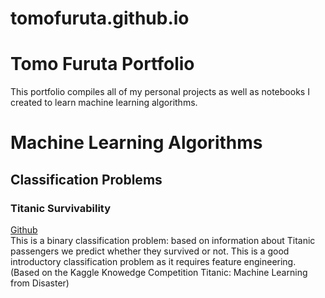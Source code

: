 # tomofuruta.github.io

# Tomo Furuta Portfolio
This portfolio compiles all of my personal projects as well as notebooks I created to learn machine learning algorithms.

# Machine Learning Algorithms
## Classification Problems
### Titanic Survivability
[Github](https://github.com/tomofuruta/tomofuruta.github.io/blob/92ccad383094d6cc6ef313d11be0529b3717319f/Notebook/titanic-classification.ipynb) \
This is a binary classification problem: based on information about Titanic passengers we predict whether they survived or not. This is a good introductory classification problem as it requires feature engineering. (Based on the Kaggle Knowedge Competition Titanic: Machine Learning from Disaster)
